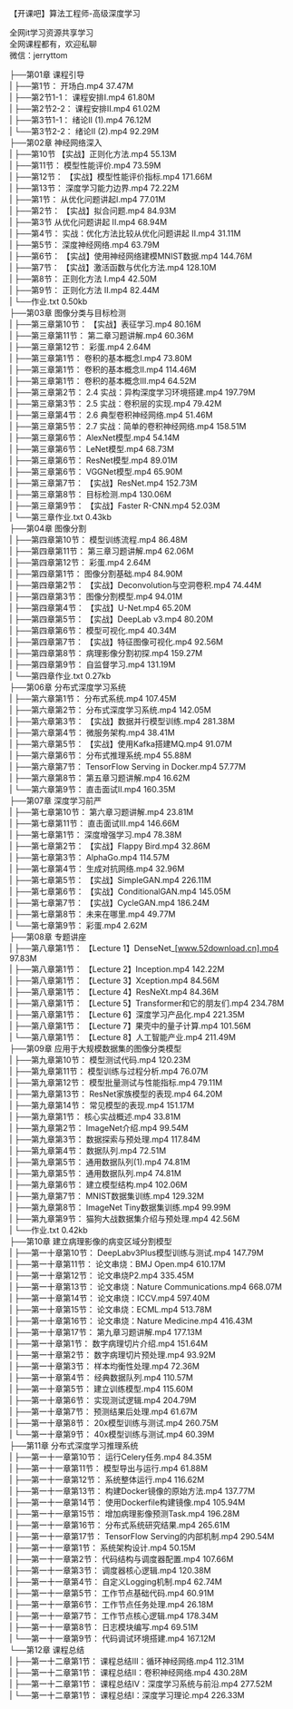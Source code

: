 【开课吧】算法工程师-高级深度学习

全网it学习资源共享学习<br>全网课程都有，欢迎私聊<br>微信：jerryttom<br>

├──第01章 课程引导<br> | ├──第1节： 开场白.mp4 37.47M<br> | ├──第2节1-1： 课程安排I.mp4 61.80M<br> | ├──第2节2-2： 课程安排II.mp4 61.02M<br> | ├──第3节1-1： 绪论II (1).mp4 76.12M<br> | └──第3节2-2： 绪论II (2).mp4 92.29M<br> ├──第02章 神经网络深⼊<br> | ├──第10节 【实战】正则化方法.mp4 55.13M<br> | ├──第11节： 模型性能评价.mp4 73.59M<br> | ├──第12节： 【实战】模型性能评价指标.mp4 171.66M<br> | ├──第13节： 深度学习能力边界.mp4 72.22M<br> | ├──第1节： 从优化问题讲起I.mp4 77.01M<br> | ├──第2节： 【实战】拟合问题.mp4 84.93M<br> | ├──第3节 从优化问题讲起 II.mp4 68.94M<br> | ├──第4节： 实战：优化方法比较从优化问题讲起 II.mp4 31.11M<br> | ├──第5节： 深度神经网络.mp4 63.79M<br> | ├──第6节： 【实战】使用神经网络建模MNIST数据.mp4 144.76M<br> | ├──第7节： 【实战】激活函数与优化方法.mp4 128.10M<br> | ├──第8节： 正则化方法 I.mp4 42.50M<br> | ├──第9节： 正则化方法 II.mp4 82.44M<br> | └──作业.txt 0.50kb<br> ├──第03章 图像分类与目标检测<br> | ├──第三章第10节： 【实战】表征学习.mp4 80.16M<br> | ├──第三章第11节： 第二章习题讲解.mp4 60.36M<br> | ├──第三章第12节： 彩蛋.mp4 2.64M<br> | ├──第三章第1节： 卷积的基本概念I.mp4 73.80M<br> | ├──第三章第1节： 卷积的基本概念II.mp4 114.46M<br> | ├──第三章第1节： 卷积的基本概念III.mp4 64.52M<br> | ├──第三章第2节： 2.4 实战：异构深度学习环境搭建.mp4 197.79M<br> | ├──第三章第3节： 2.5 实战：卷积层的实现.mp4 79.42M<br> | ├──第三章第4节： 2.6 典型卷积神经网络.mp4 51.46M<br> | ├──第三章第5节： 2.7 实战：简单的卷积神经网络.mp4 158.51M<br> | ├──第三章第6节： AlexNet模型.mp4 54.14M<br> | ├──第三章第6节： LeNet模型.mp4 68.73M<br> | ├──第三章第6节： ResNet模型.mp4 89.01M<br> | ├──第三章第6节： VGGNet模型.mp4 65.90M<br> | ├──第三章第7节： 【实战】ResNet.mp4 152.73M<br> | ├──第三章第8节： 目标检测.mp4 130.06M<br> | ├──第三章第9节： 【实战】Faster R-CNN.mp4 52.03M<br> | └──第三章作业.txt 0.43kb<br> ├──第04章 图像分割<br> | ├──第四章第10节： 模型训练流程.mp4 86.48M<br> | ├──第四章第11节： 第三章习题讲解.mp4 62.06M<br> | ├──第四章第12节： 彩蛋.mp4 2.64M<br> | ├──第四章第1节： 图像分割基础.mp4 84.90M<br> | ├──第四章第2节： 【实战】Deconvolution与空洞卷积.mp4 74.44M<br> | ├──第四章第3节： 图像分割模型.mp4 94.01M<br> | ├──第四章第4节： 【实战】U-Net.mp4 65.20M<br> | ├──第四章第5节： 【实战】DeepLab v3.mp4 80.20M<br> | ├──第四章第6节： 模型可视化.mp4 40.34M<br> | ├──第四章第7节： 【实战】特征图像可视化.mp4 92.56M<br> | ├──第四章第8节： 病理影像分割初探.mp4 159.27M<br> | ├──第四章第9节： 自监督学习.mp4 131.19M<br> | └──第四章作业.txt 0.27kb<br> ├──第06章 分布式深度学习系统<br> | ├──第六章第1节： 分布式系统.mp4 107.45M<br> | ├──第六章第2节： 分布式深度学习系统.mp4 142.05M<br> | ├──第六章第3节： 【实战】数据并行模型训练.mp4 281.38M<br> | ├──第六章第4节： 微服务架构.mp4 38.41M<br> | ├──第六章第5节： 【实战】使用Kafka搭建MQ.mp4 91.07M<br> | ├──第六章第6节： 分布式推理系统.mp4 55.88M<br> | ├──第六章第7节： TensorFlow Serving in Docker.mp4 57.77M<br> | ├──第六章第8节： 第五章习题讲解.mp4 16.62M<br> | └──第六章第9节： 直击面试II.mp4 160.35M<br> ├──第07章 深度学习前严<br> | ├──第七章第10节： 第六章习题讲解.mp4 23.81M<br> | ├──第七章第11节： 直击面试III.mp4 146.66M<br> | ├──第七章第1节： 深度增强学习.mp4 78.38M<br> | ├──第七章第2节： 【实战】Flappy Bird.mp4 32.86M<br> | ├──第七章第3节： AlphaGo.mp4 114.57M<br> | ├──第七章第4节： 生成对抗网络.mp4 32.96M<br> | ├──第七章第5节： 【实战】SimpleGAN.mp4 226.11M<br> | ├──第七章第6节： 【实战】ConditionalGAN.mp4 145.05M<br> | ├──第七章第7节： 【实战】CycleGAN.mp4 186.24M<br> | ├──第七章第8节： 未来在哪里.mp4 49.77M<br> | └──第七章第9节： 彩蛋.mp4 2.62M<br> ├──第08章 专题讲座<br> | ├──第八章第1节： 【Lecture 1】DenseNet_[www.52download.cn].mp4 97.83M<br> | ├──第八章第1节： 【Lecture 2】Inception.mp4 142.22M<br> | ├──第八章第1节： 【Lecture 3】Xception.mp4 84.56M<br> | ├──第八章第1节： 【Lecture 4】ResNeXt.mp4 84.36M<br> | ├──第八章第1节： 【Lecture 5】Transformer和它的朋友们.mp4 234.78M<br> | ├──第八章第1节： 【Lecture 6】深度学习产品化.mp4 221.35M<br> | ├──第八章第1节： 【Lecture 7】果壳中的量子计算.mp4 101.56M<br> | └──第八章第1节： 【Lecture 8】人工智能产业.mp4 211.49M<br> ├──第09章 应用于大规模数据集的图像分类模型<br> | ├──第九章第10节： 模型测试代码.mp4 120.23M<br> | ├──第九章第11节： 模型训练与过程分析.mp4 76.07M<br> | ├──第九章第12节： 模型批量测试与性能指标.mp4 79.11M<br> | ├──第九章第13节： ResNet家族模型的表现.mp4 64.20M<br> | ├──第九章第14节： 常见模型的表现.mp4 151.17M<br> | ├──第九章第1节： 核心实战概述.mp4 33.81M<br> | ├──第九章第2节： ImageNet介绍.mp4 99.54M<br> | ├──第九章第3节： 数据探索与预处理.mp4 117.84M<br> | ├──第九章第4节： 数据队列.mp4 72.51M<br> | ├──第九章第5节： 通用数据队列(1).mp4 74.81M<br> | ├──第九章第5节： 通用数据队列.mp4 74.81M<br> | ├──第九章第6节： 建立模型结构.mp4 102.06M<br> | ├──第九章第7节： MNIST数据集训练.mp4 129.32M<br> | ├──第九章第8节： ImageNet Tiny数据集训练.mp4 99.99M<br> | ├──第九章第9节： 猫狗大战数据集介绍与预处理.mp4 42.56M<br> | └──作业.txt 0.42kb<br> ├──第10章 建立病理影像的病变区域分割模型<br> | ├──第一十章第10节： DeepLabv3Plus模型训练与测试.mp4 147.79M<br> | ├──第一十章第11节： 论文串烧：BMJ Open.mp4 610.17M<br> | ├──第一十章第12节： 论文串烧P2.mp4 335.45M<br> | ├──第一十章第13节： 论文串烧：Nature Communications.mp4 668.07M<br> | ├──第一十章第14节： 论文串烧：ICCV.mp4 597.40M<br> | ├──第一十章第15节： 论文串烧：ECML.mp4 513.78M<br> | ├──第一十章第16节： 论文串烧：Nature Medicine.mp4 416.43M<br> | ├──第一十章第17节： 第九章习题讲解.mp4 177.13M<br> | ├──第一十章第1节： 数字病理切片介绍.mp4 151.64M<br> | ├──第一十章第2节： 数字病理切片预处理.mp4 93.92M<br> | ├──第一十章第3节： 样本均衡性处理.mp4 72.36M<br> | ├──第一十章第4节： 经典数据队列.mp4 110.57M<br> | ├──第一十章第5节： 建立训练模型.mp4 115.60M<br> | ├──第一十章第6节： 实现测试逻辑.mp4 204.79M<br> | ├──第一十章第7节： 预测结果后处理.mp4 61.67M<br> | ├──第一十章第8节： 20x模型训练与测试.mp4 260.75M<br> | └──第一十章第9节： 40x模型训练与测试.mp4 60.39M<br> ├──第11章 分布式深度学习推理系统<br> | ├──第一十一章第10节： 运行Celery任务.mp4 84.35M<br> | ├──第一十一章第11节： 模型导出与运行.mp4 61.88M<br> | ├──第一十一章第12节： 系统整体运行.mp4 116.62M<br> | ├──第一十一章第13节： 构建Docker镜像的原始方法.mp4 137.77M<br> | ├──第一十一章第14节： 使用Dockerfile构建镜像.mp4 105.94M<br> | ├──第一十一章第15节： 增加病理影像预测Task.mp4 196.28M<br> | ├──第一十一章第16节： 分布式系统研究结果.mp4 265.61M<br> | ├──第一十一章第17节： TensorFlow Serving的内部机制.mp4 290.54M<br> | ├──第一十一章第1节： 系统架构设计.mp4 50.15M<br> | ├──第一十一章第2节： 代码结构与调度器配置.mp4 107.66M<br> | ├──第一十一章第3节： 调度器核心逻辑.mp4 120.38M<br> | ├──第一十一章第4节： 自定义Logging机制.mp4 62.74M<br> | ├──第一十一章第5节： 工作节点基础代码.mp4 60.91M<br> | ├──第一十一章第6节： 工作节点任务处理.mp4 26.18M<br> | ├──第一十一章第7节： 工作节点核心逻辑.mp4 178.34M<br> | ├──第一十一章第8节： 日志模块编写.mp4 69.51M<br> | └──第一十一章第9节： 代码调试环境搭建.mp4 167.12M<br> └──第12章 课程总结<br> | ├──第一十二章第1节： 课程总结III：循环神经网络.mp4 112.31M<br> | ├──第一十二章第1节： 课程总结II：卷积神经网络.mp4 430.28M<br> | ├──第一十二章第1节： 课程总结IV：深度学习系统与前沿.mp4 277.52M<br> | └──第一十二章第1节： 课程总结I：深度学习理论.mp4 226.33M